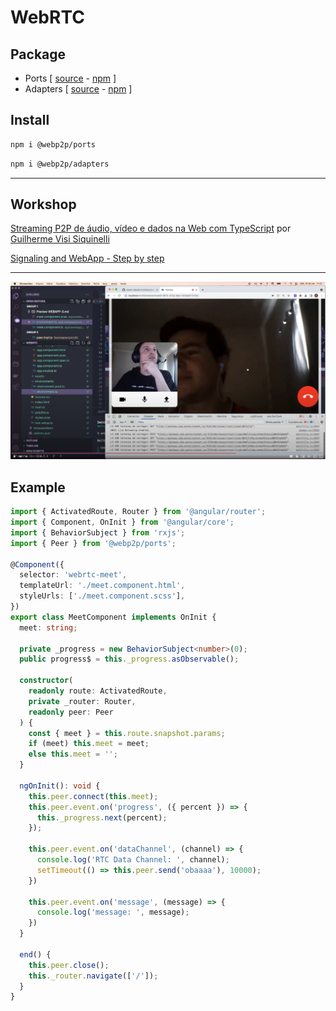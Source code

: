 # WebRTC


## Package

- Ports [ [source](libs/ports/src/lib) -  [npm](https://www.npmjs.com/package/@webp2p/ports) ]
- Adapters [ [source](libs/adapters/src/lib) - [npm](https://www.npmjs.com/package/@webp2p/adapters) ]

## Install

```sh
npm i @webp2p/ports
```

```sh
npm i @webp2p/adapters
```

---

## Workshop
[Streaming P2P de áudio, vídeo e dados na Web com TypeScript](https://www.codecon.dev/workshops/webtrc) por [Guilherme Visi Siquinelli](https://guiseek.dev)


[Signaling and WebApp - Step by step](docs/PORTS.md)

---

[
  ![Demo Workshop WebRTC 'Demo Workshop WebRTC'](docs/demo.png)
](https://youtu.be/DHyFewCiOLs)

## Example

```ts
import { ActivatedRoute, Router } from '@angular/router';
import { Component, OnInit } from '@angular/core';
import { BehaviorSubject } from 'rxjs';
import { Peer } from '@webp2p/ports';

@Component({
  selector: 'webrtc-meet',
  templateUrl: './meet.component.html',
  styleUrls: ['./meet.component.scss'],
})
export class MeetComponent implements OnInit {
  meet: string;

  private _progress = new BehaviorSubject<number>(0);
  public progress$ = this._progress.asObservable();

  constructor(
    readonly route: ActivatedRoute,
    private _router: Router,
    readonly peer: Peer
  ) {
    const { meet } = this.route.snapshot.params;
    if (meet) this.meet = meet;
    else this.meet = '';
  }

  ngOnInit(): void {
    this.peer.connect(this.meet);
    this.peer.event.on('progress', ({ percent }) => {
      this._progress.next(percent);
    });

    this.peer.event.on('dataChannel', (channel) => {
      console.log('RTC Data Channel: ', channel);
      setTimeout(() => this.peer.send('obaaaa'), 10000);
    })

    this.peer.event.on('message', (message) => {
      console.log('message: ', message);
    })
  }

  end() {
    this.peer.close();
    this._router.navigate(['/']);
  }
}
```